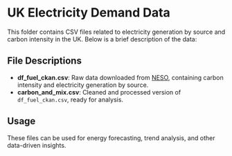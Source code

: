 # UK Electricity Demand Data

This folder contains CSV files related to electricity generation by source and carbon intensity in the UK. Below is a brief description of the data:

## File Descriptions
- **df_fuel_ckan.csv**: Raw data downloaded from [NESO](https://www.neso.energy/data-portal/historic-generation-mix), containing carbon intensity and electricity generation by source.
- **carbon_and_mix.csv**: Cleaned and processed version of `df_fuel_ckan.csv`, ready for analysis.

## Usage
These files can be used for energy forecasting, trend analysis, and other data-driven insights.

